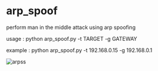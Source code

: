 # arp_spoof

perform man in the middle attack using arp spoofing

usage : python arp_spoof.py -t TARGET -g GATEWAY

example : python arp_spoof.py -t 192.168.0.15 -g 192.168.0.1

![arpss](https://user-images.githubusercontent.com/45049504/48663723-a6d77e80-ea94-11e8-95d2-2eca2fba9622.png)
